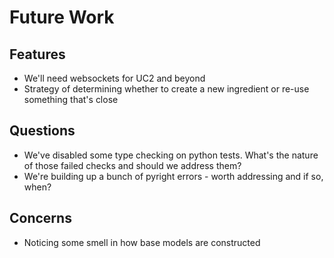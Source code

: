 # Future Work
## Features
- We'll need websockets for UC2 and beyond
- Strategy of determining whether to create a new ingredient or re-use something that's close

## Questions
- We've disabled some type checking on python tests. What's the nature of those failed checks and should we address them?
- We're building up a bunch of pyright errors - worth addressing and if so, when?

## Concerns
- Noticing some smell in how base models are constructed
